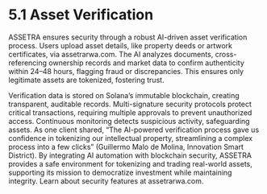 # 5.1 Asset Verification

ASSETRA ensures security through a robust AI-driven asset verification process. Users upload asset details, like property deeds or artwork certificates, via assetrarwa.com. The AI analyzes documents, cross-referencing ownership records and market data to confirm authenticity within 24–48 hours, flagging fraud or discrepancies. This ensures only legitimate assets are tokenized, fostering trust.

Verification data is stored on Solana’s immutable blockchain, creating transparent, auditable records. Multi-signature security protocols protect critical transactions, requiring multiple approvals to prevent unauthorized access. Continuous monitoring detects suspicious activity, safeguarding assets. As one client shared, “The AI-powered verification process gave us confidence in tokenizing our intellectual property, streamlining a complex process into a few clicks” (Guillermo Malo de Molina, Innovation Smart District). By integrating AI automation with blockchain security, ASSETRA provides a safe environment for tokenizing and trading real-world assets, supporting its mission to democratize investment while maintaining integrity. Learn about security features at assetrarwa.com.

